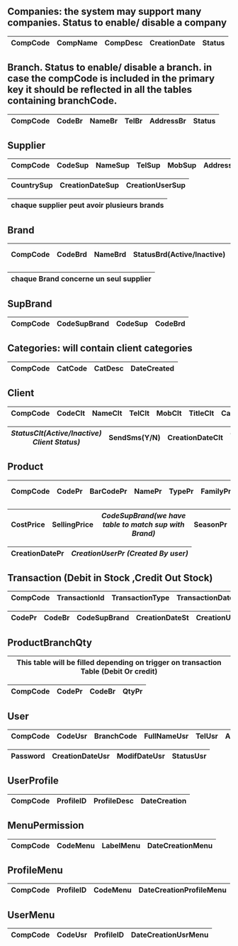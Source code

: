 ## Companies: the system may support many companies. Status to enable/ disable a company 

CompCode | CompName | CompDesc | CreationDate | Status |
-------- | -------- | -------- | ------------ | ------ |



## Branch. Status to enable/ disable a branch. in case the compCode is included in the primary key it should be reflected in all the tables containing branchCode.
CompCode | CodeBr | NameBr | TelBr | AddressBr | Status |
-------- | ------ | ------ | ----- | --------- | ------ |

## Supplier
CompCode |CodeSup | NameSup | TelSup | MobSup | AddressSup | EmailSup | StatusSup(Active/Inactive) |
-------- |------- | ------- | ------ | ------ | ---------- | -------- | -------------------------- | 

CountrySup | CreationDateSup | CreationUserSup |
---------- | --------------- | --------------- |

chaque supplier peut avoir plusieurs brands | 
------------------------------------------- |
 
## Brand
CompCode |CodeBrd | NameBrd | StatusBrd(Active/Inactive) | CreationDateBrd | *CreationUserBrd(Created by User* |
-------- |------- | ------- | -------------------------- | --------------- | --------------------------------- |

chaque Brand concerne un seul supplier  |
--------------------------------------- |

## SupBrand
CompCode |CodeSupBrand | CodeSup | CodeBrd |
-------- |------------ | ------- | ------- |


## Categories: will contain client categories
CompCode |CatCode | CatDesc | DateCreated |
-------- |------- | ------- | ----------- |


## Client
CompCode |CodeClt | NameClt | TelClt | MobClt | TitleClt | CatCode | AddressClt | EmailClt | 
-------- |------- | ------- | ------ | ------ | -------- | ------- | ---------- | -------- |
 

*StatusClt(Active/Inactive) Client Status)* | SendSms(Y/N) | CreationDateClt | *CreationUserClt(Created By User)* | 
------------------------------------------- | ------------ | --------------- | ---------------------------------- |


## Product
CompCode |CodePr | BarCodePr | NamePr | TypePr | FamilyPr | StatusPr(Active/Inactive) | *MadeInPr(made in country)* | CodeBr |
-------- |-------| --------- | ------ | ------ | -------- | ------------------------- | --------------------------- | ------ |

CostPrice | SellingPrice | *CodeSupBrand(we have table to match sup with Brand)* | SeasonPr | 
--------- | ------------ | ----------------------------------------------------- | ---------| 

CreationDatePr  | *CreationUserPr (Created By user)*  | 
--------------- | ----------------------------------- |



## Transaction (Debit in Stock ,Credit Out Stock)
CompCode |TransactionId | TransactionType | TransactionDate | TransactionDbCr |
-------- |------------- | --------------- | --------------- | --------------- |

CodePr | CodeBr | CodeSupBrand | CreationDateSt | CreationUserSt | QtyPr |
-----  | ------ | ------------ | -------------- | -------------- | ----- |




## ProductBranchQty 
This table will be filled depending on trigger on transaction Table (Debit Or credit) |
------------------------------------------------------------------------------------- |

CompCode |CodePr | CodeBr | QtyPr |
-------- |------ | ------ | ----- |




## User
CompCode |CodeUsr | BranchCode | FullNameUsr | TelUsr | AddressUsr | PostUsr | UsrName |
-------- |------- | ---------- | ----------- | ------ | ---------- | ------- |---------|

|Password | CreationDateUsr | ModifDateUsr | StatusUsr |
 -------- | --------------- | ------------ | --------- |


## UserProfile

CompCode |ProfileID | ProfileDesc | DateCreation |
-------- |--------- | ----------- | ------------ |

## MenuPermission
CompCode |CodeMenu | LabelMenu | DateCreationMenu |
-------- |-------- | --------- | ---------------- |


## ProfileMenu
CompCode |ProfileID | CodeMenu | DateCreationProfileMenu |
-------- |--------- | -------- | ----------------------- |


## UserMenu
CompCode |CodeUsr | ProfileID | DateCreationUsrMenu |
-------- |------- | --------- | ------------------- |

